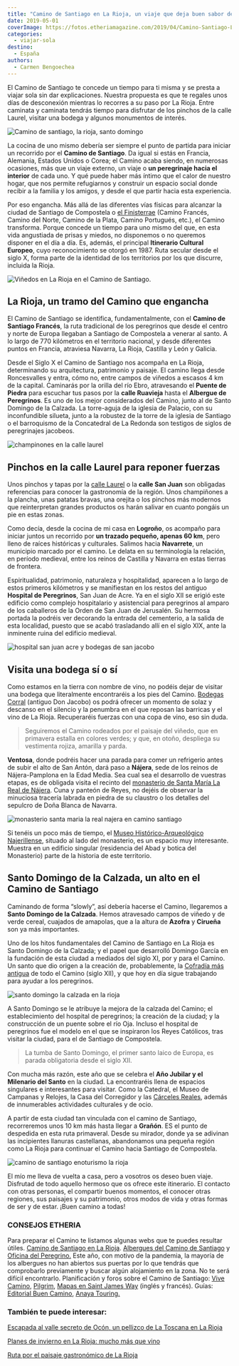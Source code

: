 ```yaml
---
title: "Camino de Santiago en La Rioja, un viaje que deja buen sabor de boca"
date: 2019-05-01
coverImage: https://fotos.etheriamagazine.com/2019/04/Camino-Santiago-La-Rioja-Santo-Domingo.jpg
categories: 
  - viajar-sola
destino: 
  - España
authors: 
  - Carmen Bengoechea
---
```


El Camino de Santiago te concede un tiempo para ti misma y se presta a viajar sola sin dar explicaciones. Nuestra propuesta es que te regales unos días de desconexión mientras lo recorres a su paso por La Rioja. Entre caminata y caminata tendrás tiempo para disfrutar de los pinchos de la calle Laurel, visitar una bodega y algunos monumentos de interés.

![Camino de santiago, la rioja, santo domingo](https://fotos.etheriamagazine.com/2019/04/Camino-Santiago-La-Rioja-Santo-Domingo.jpg "Camino de Santiago en el entorno de Santo Domingo.")

La cocina de uno mismo debería ser siempre el punto de partida para iniciar un recorrido 
por el **Camino de Santiago**. Da igual si estás en Francia, Alemania, Estados Unidos o 
Corea; el Camino acaba siendo, en numerosas ocasiones, más que un viaje externo, un 
viaje o **un peregrinaje hacia el interior** de cada uno. Y qué puede haber más íntimo 
que el calor de nuestro hogar, que nos permite refugiarnos y construir un espacio social 
donde recibir a la familia y los amigos, y desde el que partir hacia esta experiencia. 

Por eso engancha. Más allá de las diferentes vías físicas para alcanzar la ciudad de 
Santiago de Compostela o [el 
Finisterrae](https://etheriamagazine.com/2019/03/06/camino-de-finisterre-fairway/) 
(Camino Francés, Camino del Norte, Camino de la Plata, Camino Portugués, etc.), el 
Camino transforma. Porque concede un tiempo para uno mismo del que, en esta vida 
angustiada de prisas y miedos, no disponemos o no queremos disponer en el día a día. Es, 
además, el principal **Itinerario Cultural Europeo**, cuyo reconocimiento se otorgó en 
1987. Ruta secular desde el siglo X, forma parte de la identidad de los territorios por 
los que discurre, incluida la Rioja. 

![Viñedos en La Rioja en el Camino de Santiago.](https://fotos.etheriamagazine.com/2019/05/rioja-camino-santiago-vinedos.jpg "Viñedos en La Rioja en el Camino de Santiago.")

## La Rioja, un tramo del Camino que engancha

El Camino de Santiago se identifica, fundamentalmente, con el **Camino de Santiago 
Francés**, la ruta tradicional de los peregrinos que desde el centro y norte de Europa 
llegaban a Santiago de Compostela a venerar al santo. A lo largo de 770 kilómetros en el 
territorio nacional, y desde diferentes puntos en Francia, atraviesa Navarra, La Rioja, 
Castilla y León y Galicia. 

Desde el Siglo X el Camino de Santiago nos acompaña en La Rioja, determinando su 
arquitectura, patrimonio y paisaje. El camino llega desde Roncesvalles y entra, cómo no, 
entre campos de viñedos a escasos 4 km de la capital. Caminarás por la orilla del río 
Ebro, atravesando el **Puente de Piedra** para escuchar tus pasos por la **calle 
Ruavieja** hasta el **Albergue de Peregrinos**. Es uno de los mejor considerados del 
Camino, junto al de Santo Domingo de la Calzada. La torre-aguja de la iglesia de 
Palacio, con su inconfundible silueta, junto a la robustez de la torre de la iglesia de 
Santiago o el barroquismo de la Concatedral de La Redonda son testigos de siglos de 
peregrinajes jacobeos. 

![champinones en la calle laurel](https://fotos.etheriamagazine.com/2019/04/champinones-calle-laurel-la-rioja.jpg "Los champiñones son una de las tapas populares en la calle Laurel.")

## Pinchos en la calle Laurel para reponer fuerzas

Unos pinchos y tapas por la [calle Laurel](http://www.callelaurel.org/) o la **calle San 
Juan** son obligadas referencias para conocer la gastronomía de la región. Unos 
champiñones a la plancha, unas patatas bravas, una orejita o los pinchos más modernos 
que reinterpretan grandes productos os harán salivar en cuanto pongáis un pie en estas 
zonas. 

Como decía, desde la cocina de mi casa en **Logroño**, os acompaño para iniciar juntos 
un recorrido por **un trazado pequeño, apenas 60 km**, pero lleno de raíces históricas y 
culturales. Salimos hacia **Navarrete**, un municipio marcado por el camino. Le delata 
en su terminología la relación, en período medieval, entre los reinos de Castilla y 
Navarra en estas tierras de frontera. 

Espiritualidad, patrimonio, naturaleza y hospitalidad, aparecen a lo largo de estos 
primeros kilómetros y se manifiestan en los restos del antiguo **Hospital de 
Peregrinos**, San Juan de Acre. Ya en el siglo XII se erigió este edificio como complejo 
hospitalario y asistencial para peregrinos al amparo de los caballeros de la Orden de 
San Juan de Jerusalén. Su hermosa portada la podréis ver decorando la entrada del 
cementerio, a la salida de esta localidad, puesto que se acabó trasladando allí en el 
siglo XIX, ante la inminente ruina del edificio medieval. 

![hospital san juan acre y bodegas de san jacobo](https://fotos.etheriamagazine.com/2019/04/Navarrete-Hospital-San-Juan-Acre-Bodegas-Jacobo.jpg "Ruinas del hospital San Juan Acre y Bodegas Corral, en Navarrete.")

## Visita una bodega sí o sí

Como estamos en la tierra con nombre de vino, no podéis dejar de visitar una bodega que 
literalmente encontraréis a los pies del Camino. [Bodegas 
Corral](http://www.donjacobo.es/es/) (antiguo Don Jacobo) os podrá ofrecer un momento de 
solaz y descanso en el silencio y la penumbra en el que reposan las barricas y el vino 
de La Rioja. Recuperaréis fuerzas con una copa de vino, eso sin duda. 

> Seguiremos el Camino rodeados por el paisaje del viñedo, que en primavera estalla en 
> colores verdes; y que, en otoño, despliega su vestimenta rojiza, amarilla y parda. 

**Ventosa**, donde podréis hacer una parada para comer un refrigerio antes de subir el 
alto de San Antón, dará paso a **Nájera**, sede de los reinos de Nájera-Pamplona en la 
Edad Media. Sea cual sea el desarrollo de vuestras etapas, es de obligada visita el 
recinto del [monasterio de Santa María La Real de 
Nájera](http://www.santamarialareal.net/es). Cuna y panteón de Reyes, no dejéis de 
observar la minuciosa tracería labrada en piedra de su claustro o los detalles del 
sepulcro de Doña Blanca de Navarra. 

![monasterio santa maria la real najera en camino santiago](https://fotos.etheriamagazine.com/2019/04/la-rioja-santa-maria-la-real-najera.jpg "Monasterio de Santa María La Real de Nájera.")

Si tenéis un poco más de tiempo, el [Museo Histórico-Arqueológico 
Najerillense](https://www.najeraturismo.es/patrimonio-historico/#museo-najerillense), 
situado al lado del monasterio, es un espacio muy interesante. Muestra en un edificio 
singular (residencia del Abad y botica del Monasterio) parte de la historia de este 
territorio. 

## Santo Domingo de la Calzada, un alto en el Camino de Santiago

Caminando de forma “slowly”, así debería hacerse el Camino, llegaremos a **Santo Domingo 
de la Calzada**. Hemos atravesado campos de viñedo y de verde cereal, cuajados de 
amapolas, que a la altura de **Azofra** y **Cirueña** son ya más importantes. 

Uno de los hitos fundamentales del Camino de Santiago en La Rioja es Santo Domingo de la 
Calzada; y el papel que desarrolló Domingo García en la fundación de esta ciudad a 
mediados del siglo XI, por y para el Camino. Un santo que dio origen a la creación de, 
probablemente, la [Cofradía más antigua](http://www.alberguecofradiadelsanto.com/) de 
todo el Camino (siglo XII), y que hoy en día sigue trabajando para ayudar a los 
peregrinos. 

![santo domingo la calzada en la rioja](https://fotos.etheriamagazine.com/2019/04/La-rioja-Santo-Domingo-Catedral.jpg "Santo Domingo de la Calzada es una parada obligada.")

A Santo Domingo se le atribuye la mejora de la calzada del Camino; el establecimiento 
del hospital de peregrinos; la creación de la ciudad; y la construcción de un puente 
sobre el río Oja. Incluso el hospital de peregrinos fue el modelo en el que se 
inspiraron los Reyes Católicos, tras visitar la ciudad, para el de Santiago de 
Compostela. 

> La tumba de Santo Domingo, el primer santo laico de Europa, es parada obligatoria desde 
> el siglo XII. 

Con mucha más razón, este año que se celebra el **Año Jubilar y el Milenario del Santo** 
en la ciudad. La encontraréis llena de espacios singulares e interesantes para visitar. 
Como la Catedral, el Museo de Campanas y Relojes, la Casa del Corregidor y las [Cárceles 
Reales](http://www.santodomingodelacalzada.org/contenidos/emblematico-edificio-corregimiento-carcel-real-recien-rehabilitado-454970239.html), 
además de innumerables actividades culturales y de ocio. 

A partir de esta ciudad tan vinculada con el camino de Santiago, recorreremos unos 10 km 
más hasta llegar a **Grañón**. ES el punto de despedida en esta ruta primaveral. Desde 
su mirador, donde ya se adivinan las incipientes llanuras castellanas, abandonamos una 
pequeña región como La Rioja para continuar el Camino hacia Santiago de Compostela. 

![camino de santiago enoturismo la rioja](https://fotos.etheriamagazine.com/2019/04/camino-santiago-vinos-rioja.jpg "Parte del Camino también transcurre entre viñedos.")

El mío me lleva de vuelta a casa, pero a vosotros os deseo buen viaje. Disfrutad de todo 
aquello hermoso que os ofrece este itinerario. El contacto con otras personas, el 
compartir buenos momentos, el conocer otras regiones, sus paisajes y su patrimonio, 
otros modos de vida y otras formas de ser y de estar. ¡Buen camino a todas! 

### CONSEJOS ETHERIA

Para preparar el Camino te listamos algunas webs que te puedes resultar útiles. [Camino 
de Santiago en La 
Rioja](https://lariojaturismo.com/comunidad/larioja/recurso/camino-de-santiago-gr65/226971e2-fb81-4873-8d63-abe3396b2488). 
[Albergues del Camino de Santiago](http://www.alberguescaminosantiago.com/) y [Oficina 
del Peregrino.](https://oficinadelperegrino.com/) Este año, con motivo de la pandemia, 
la mayoría de los albergues no han abiertos sus puertas por lo que tendrás que 
comprobarlo previamente y buscar algún alojamiento en la zona. No te será difícil 
encontrarlo. Planificación y foros sobre el Camino de Santiago: [Vive 
Camino](https://vivecamino.com/), [Pilgrim](https://www.pilgrim.es/), [Mapas en Saint 
James Way](http://www.saintjamesway.eu/) (inglés y francés). Guías: [Editorial Buen 
Camino](http://www.editorialbuencamino.com/), [Anaya 
Touring.](https://guiasdeviajeanaya.es/destino/67_el-camino-de-santiago/) 

### También te puede interesar:

[Escapada al valle secreto de Ocón, un pellizco de La Toscana en La 
Rioja](https://etheriamagazine.com/2020/10/26/viaje-la-rioja-vendimia-valle-de-ocon/) 

[Planes de invierno en La Rioja: mucho más que 
vino](https://etheriamagazine.com/2019/12/13/que-ver-en-invierno-a-la-rioja-planes-con-amigas-o-en-familia/) 

[Ruta por el paisaje gastronómico de La 
Rioja](https://etheriamagazine.com/2019/01/23/ruta-gastronomica-en-la-rioja/)
